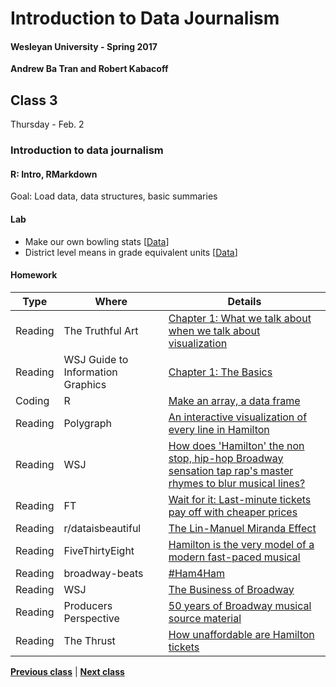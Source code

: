 # Introduction to Data Journalism
  
#### Wesleyan University - Spring 2017
  
**Andrew Ba Tran and Robert Kabacoff**
  
## Class 3
Thursday - Feb. 2
                             
### Introduction to data journalism
                             
#### R: Intro, RMarkdown
                             
Goal: Load data, data structures, basic summaries
                             
#### Lab

* Make our own bowling stats [[Data](http://www.bowling.com)]
* District level means in grade equivalent units [[Data](https://stacks.stanford.edu/file/druid:db586ns4974/district%20means%20grade%20equivalent%20std%20(gs)%20(pooled%20year,%20grade%20and%20sub)_v1_1.csv)]

#### Homework
                          
|Type|Where|Details|
|---|---|---|
|Reading|The Truthful Art|[Chapter 1: What we talk about when we talk about visualization]()|
|Reading|WSJ Guide to Information Graphics|[Chapter 1: The Basics]()|
|Coding|R|[Make an array, a data frame]()|
|Reading|Polygraph|[An interactive visualization of every line in Hamilton](http://polygraph.cool/hamilton/)|
|Reading|WSJ|[How does 'Hamilton' the non stop, hip-hop Broadway sensation tap rap's master rhymes to blur musical lines?](http://graphics.wsj.com/hamilton/)|
|Reading|FT|[Wait for it: Last-minute tickets pay off with cheaper prices](https://www.ft.com/content/7cd69f44-26b1-3cd2-9689-c0ebaabc575f)|
|Reading|r/dataisbeautiful|[The Lin-Manuel Miranda Effect](https://www.reddit.com/r/dataisbeautiful/comments/4nxsou/hamilton_the_musical_the_linmanuel_miranda_effect/)|
|Reading|FiveThirtyEight|[Hamilton is the very model of a modern fast-paced musical](http://fivethirtyeight.com/datalab/hamilton-is-the-very-model-of-a-modern-fast-paced-musical/)|
|Reading|broadway-beats|[#Ham4Ham](http://joannaskao.com/broadway-beats/ham4ham/)|
|Reading|WSJ|[The Business of Broadway](http://graphics.wsj.com/business-of-broadway/)|
|Reading|Producers Perspective|[50 years of Broadway musical source material](https://www.theproducersperspective.com/my_weblog/2015/11/50-years-of-broadway-musical-source-material-a-by-the-numbers-infographic.html)|
|Reading|The Thrust|[How unaffordable are Hamilton tickets](http://thethrust.net/how-unaffordable-are-hamilton-tickets/)|
                   
**[Previous class](class2.md)** | **[Next class](class4.md)**
